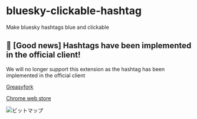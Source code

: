 # bluesky-clickable-hashtag
Make bluesky hashtags blue and clickable

## 🎊 [Good news] Hashtags have been implemented in the official client!
We will no longer support this extension as the hashtag has been implemented in the official client

[Greasyfork](https://greasyfork.org/ja/scripts/486861-bluesky-clickable-hashtag)

[Chrome web store](https://chromewebstore.google.com/detail/bluesky-clickable-hashtag/bigpgdbhghfpbbdjbggcgbofcbdjcpad?hl=ja&authuser=0)

![ビットマップ](https://github.com/yakisova41/bluesky-clickable-hashtag/assets/75610521/45b19766-d6b0-4aac-81be-a5ac9d5f607d)
